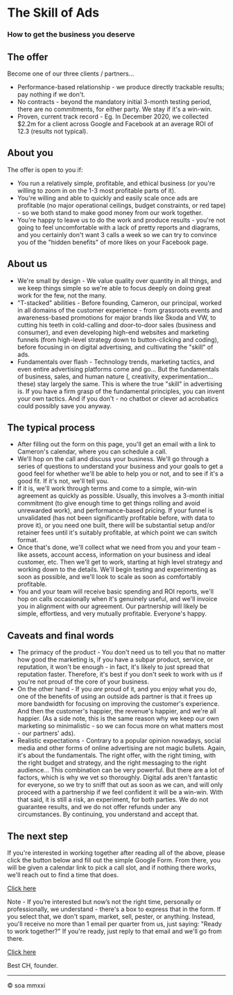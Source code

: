 # The Skill of Ads
### How to get the business you deserve


## The offer

Become one of our three clients / partners...

- Performance-based relationship - we produce directly trackable results; pay nothing if we don't.
- No contracts - beyond the mandatory initial 3-month testing period, there are no commitments, for either party. We stay if it's a win-win.
- Proven, current track record - Eg. In December 2020, we collected $2.2m for a client across Google and Facebook at an average ROI of 12.3 (results not typical).


## About you

The offer is open to you if:

- You run a relatively simple, profitable, and ethical business (or you're willing to zoom in on the 1-3 most profitable parts of it).
- You're willing and able to quickly and easily scale once ads are profitable (no major operational ceilings, budget constraints, or red tape) - so we both stand to make good money from our work together.
- You're happy to leave us to do the work and produce results - you're not going to feel uncomfortable with a lack of pretty reports and diagrams, and you certainly don't want 3 calls a week so we can try to convince you of the "hidden benefits" of more likes on your Facebook page.


## About us

- We're small by design - We value quality over quantity in all things, and we keep things simple so we're able to focus deeply on doing great work for the few, not the many.
- "T-stacked" abilities - Before founding, Cameron, our principal, worked in all domains of the customer experience - from grassroots events and awareness-based promotions for major brands like Škoda and VW, to cutting his teeth in cold-calling and door-to-door sales (business and consumer), and even developing high-end websites and marketing funnels (from high-level strategy down to button-clicking and coding), before focusing in on digital advertising, and cultivating the "skill" of ads.
- Fundamentals over flash - Technology trends, marketing tactics, and even entire advertising platforms come and go... But the fundamentals of business, sales, and human nature (, creativity, experimentation... these) stay largely the same. This is where the true "skill" in advertising is. If you have a firm grasp of the fundamental principles, you can invent your own tactics. And if you don't - no chatbot or clever ad acrobatics could possibly save you anyway.


## The typical process

- After filling out the form on this page, you'll get an email with a link to Cameron's calendar, where you can schedule a call.
- We'll hop on the call and discuss your business. We'll go through a series of questions to understand your business and your goals to get a good feel for whether we'll be able to help you or not, and to see if it's a good fit. If it's not, we'll tell you.
- If it is, we'll work through terms and come to a simple, win-win agreement as quickly as possible. Usually, this involves a 3-month initial commitment (to give enough time to get things rolling and avoid unrewarded work), and performance-based pricing. If your funnel is unvalidated (has not been significantly profitable before, with data to prove it), or you need one built, there will be substantial setup and/or retainer fees until it's suitably profitable, at which point we can switch format.
- Once that's done, we'll collect what we need from you and your team - like assets, account access, information on your business and ideal customer, etc. Then we'll get to work, starting at high level strategy and working down to the details. We'll begin testing and experimenting as soon as possible, and we'll look to scale as soon as comfortably profitable.
- You and your team will receive basic spending and ROI reports, we'll hop on calls occasionally when it's genuinely useful, and we'll invoice you in alignment with our agreement. Our partnership will likely be simple, effortless, and very mutually profitable. Everyone's happy.



## Caveats and final words

- The primacy of the product - You don't need us to tell you that no matter how good the marketing is, if you have a subpar product, service, or reputation, it won't be enough - in fact, it's likely to just spread that reputation faster. Therefore, it's best if you don't seek to work with us if you're not proud of the core of your business.
- On the other hand - If you _are_ proud of it, and you enjoy what you do, one of the benefits of using an outside ads partner is that it frees up more bandwidth for focusing on improving the customer's experience. And then the customer's happier, the revenue's happier, and we're all happier. (As a side note, this is the same reason why we keep our own marketing so minimalistic - so we can focus more on what matters most - our partners' ads).
- Realistic expectations - Contrary to a popular opinion nowadays, social media and other forms of online advertising are not magic bullets. Again, it's about the fundamentals. The right offer, with the right timing, with the right budget and strategy, and the right messaging to the right audience... This combination can be very powerful. But there are a lot of factors, which is why we vet so thoroughly. Digital ads aren't fantastic for everyone, so we try to sniff that out as soon as we can, and will only proceed with a partnership if we feel confident it will be a win-win. With that said, it is still a risk, an experiment, for both parties. We do not guarantee results, and we do not offer refunds under any circumstances. By continuing, you understand and accept that.



## The next step

If you're interested in working together after reading all of the above, please click the button below and fill out the simple Google Form. From there, you will be given a calendar link to pick a call slot, and if nothing there works, we'll reach out to find a time that does.

[Click here](https://forms.google.com)

Note - If you’re interested but now’s not the right time, personally or professionally, we understand - there's a box to express that in the form. If you select that, we don't spam, market, sell, pester, or anything. Instead, you'll receive no more than 1 email per quarter from us, just saying: "Ready to work together?" If you're ready, just reply to that email and we'll go from there.

[Click here](https://forms.google.com)

Best
CH, founder.



***

© soa mmxxi
